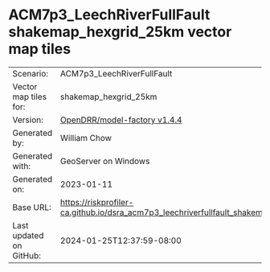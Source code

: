 # ACM7p3_LeechRiverFullFault shakemap_hexgrid_25km vector map tiles

|    			|			|
| --------------------- | --------------------- |
| Scenario:		| ACM7p3_LeechRiverFullFault		|
| Vector map tiles for:	| shakemap_hexgrid_25km		|
| Version:		| [OpenDRR/model-factory v1.4.4](https://github.com/OpenDRR/model-factory/releases/tag/v1.4.4)	|
| Generated by:		| William Chow	|
| Generated with:	| GeoServer on Windows	|
| Generated on:		| 2023-01-11	|
| Base URL:		| <https://riskprofiler-ca.github.io/dsra_acm7p3_leechriverfullfault_shakemap_hexgrid_25km/> |
| Last updated on GitHub: | 2024-01-25T12:37:59-08:00 |
